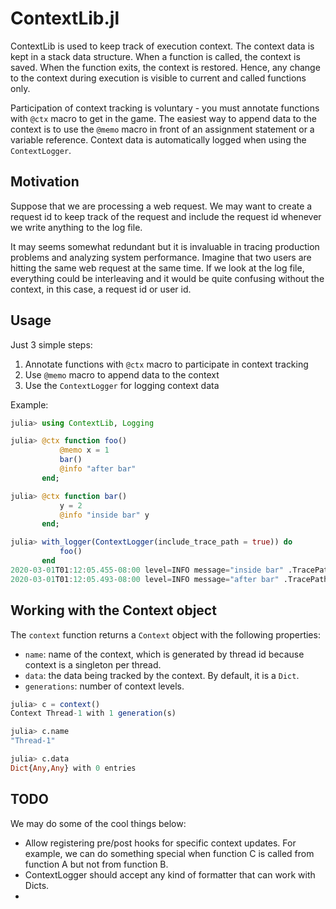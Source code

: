 # ContextLib.jl

ContextLib is used to keep track of execution context.  The context data is kept in a stack data structure.  When a function is called, the context is saved.  When the function exits, the context is restored.  Hence, any change to the context during execution is visible to current and called functions only.

Participation of context tracking is voluntary - you must annotate functions with `@ctx` macro to get in the game.  The easiest way to append data to the context is to use the `@memo` macro in front of an assignment statement or a variable reference. Context data is automatically logged when using the `ContextLogger`.

## Motivation

Suppose that we are processing a web request.  We may want to create a request id to keep track of the request and include the request id whenever we write anything to the log file.

It may seems somewhat redundant but it is invaluable in tracing production problems and analyzing system performance.  Imagine that two users are hitting the same web request at the same time.  If we look at the log file, everything could be interleaving and it would be quite confusing without the context, in this case, a request id or user id.

## Usage

Just 3 simple steps:

1. Annotate functions with `@ctx` macro to participate in context tracking
2. Use `@memo` macro to append data to the context
3. Use the `ContextLogger` for logging context data

Example:

```julia
julia> using ContextLib, Logging

julia> @ctx function foo()
           @memo x = 1
           bar()
           @info "after bar"
       end;

julia> @ctx function bar()
           y = 2
           @info "inside bar" y
       end;

julia> with_logger(ContextLogger(include_trace_path = true)) do
           foo()
       end
2020-03-01T01:12:05.455-08:00 level=INFO message="inside bar" .TracePath=foo.bar x=1 y=2
2020-03-01T01:12:05.493-08:00 level=INFO message="after bar" .TracePath=foo x=1
```

## Working with the Context object

The `context` function returns a `Context` object with the following properties:

- `name`: name of the context, which is generated by thread id because context is a singleton per thread.
- `data`: the data being tracked by the context.  By default, it is a `Dict`.
- `generations`: number of context levels.

```julia
julia> c = context()
Context Thread-1 with 1 generation(s)

julia> c.name
"Thread-1"

julia> c.data
Dict{Any,Any} with 0 entries
```

## TODO

We may do some of the cool things below:

- Allow registering pre/post hooks for specific context updates. For example, we can do something special when function C is called from function A but not from function B.
- ContextLogger should accept any kind of formatter that can work with Dicts.
-

